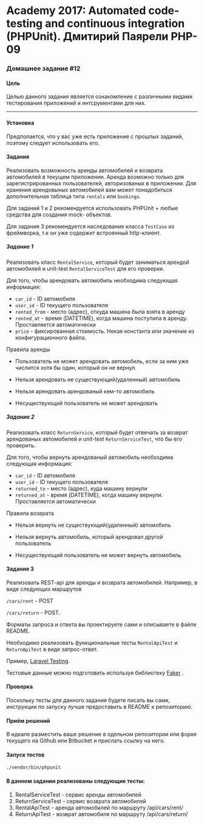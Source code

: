 Academy 2017: Automated code-testing and continuous integration (PHPUnit). Дмитирий Паярели PHP-09
====

### Домашнее задание #12

#### Цель
Целью данного задания является ознакомление с различными видами тестирования
приложений и интсрументами для них.

***

#### Установка

Предполается, что у вас уже есть приложение с прошлых заданий, поэтому следует
использовать его.

#### Задания

Реализовать возможность аренды автомобилей и возврата автомобилей в текущем приложении.
Аренда возможно только для зарегистрированных пользователей, авторизованых в приложении.
Для хранения арендовыных автомобилей вам может понадобиться дополнительная таблица
типа `rentals` или `bookings`.

Для заданий 1 и 2 рекомендуется использовать PHPUnit + любые средства для создания mock- объектов.

Для задания 3 рекомендуется наследование класса `TestCase` из фреймворка, т.к он уже содержит встроенный
http-клиент.

##### Задание 1
Реализовать класс `RentalService`, который будет заниматься арендой автомобилей
и unit-test `RentalServiceTest` для его проверки.

Для того, чтобы арендовать автомобиль необходима следующая информация:

- `car_id` - ID автомобиля
- `user_id` - ID текущего пользователя
- `rented_from` - место (адрес), откуда машина была взята в аренду
- `rented_at` - время (DATETIME), когда машина поступила в аренду. Проставляется автоматически
- `price` - фиксированная стоимость. Некая константа или значение из конфигурационного файла.

Правила аренды

- Пользователь не может арендовать автомобиль, если за ним уже числится хотя бы один,
который он не вернул.

- Нельзя арендовать не существующий(удаленный) автомобиль

- Нельзя арендовать арендованый кем-то автомобиль

- Несуществующий пользователь не может арендовать

##### Задание 2
Реализовать класс `ReturnService`, который будет отвечать за возврат арендованых автомобилей
и unit-test `ReturnServiceTest`, что бы его проверить.

Для того, чтобы вернуть арендованый автомобиль необходима следующая информация:

- `car_id` - ID автомобиля
- `user_id` - ID текущего пользователя
- `returned_to` - место (адрес), куда машину вернули
- `returned_at` - время (DATETIME), когда машину вернули. Проставляется автоматически

Правила возврата

- Нельзя вернуть не существующий(удаленный) автомобиль

- Нельзя вернуть автомобиль, который арендовал другой пользователь

- Несуществующий пользователь не может вернуть автомобиль

#### Задание 3
Реализовать REST-api для аренды и возврата автомобилей. Например, в виде следующих маршрутов

`/cars/rent` - POST

`/cars/return` - POST.

Форматы запроса и ответа вы проектируете сами и описываете в файле README.

Необходимо реализовать функциональные тесты `RentalApiTest` и `ReturnApiTest` в виде
запрос-ответ.

Пример, [Laravel Testing](https://laravel.com/docs/5.4/http-tests).

Тестовые данные можно подготовить используя библиотеку [Faker](https://github.com/fzaninotto/Faker) .


#### Проверка

Поскольку тесты для данного задания будете писать вы сами, инструкции по запуску лучше предоставить
в README к репозиторию.

#### Приём решений

В идеале разместить ваше решение в одельном репозитории или форке текущего на Github или Bitbucket
и прислать ссылку на него.

#### Запуск тестов

`./vendor/bin/phpunit`

#### В данном задании реализованы следующие тесты:
1. RentalServiceTest - сервис аренды автомобилей
2. ReturnServiceTest - сервис возврата автомобилей
3. RentalApiTest - аренда автомобилей по маршруту /api/cars/rent/
4. ReturnApiTest - возврат автомобиля по маршруту /api/cars/return/

